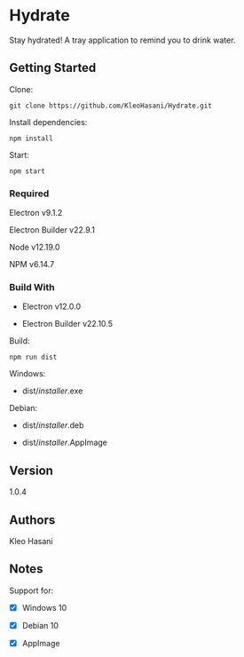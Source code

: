 # Hydrate

Stay hydrated! A tray application to remind you to drink water.

## Getting Started

Clone:

```
git clone https://github.com/KleoHasani/Hydrate.git
```

Install dependencies:

```
npm install
```

Start:

```
npm start
```

### Required

Electron v9.1.2

Electron Builder v22.9.1

Node v12.19.0

NPM v6.14.7

### Build With

- Electron v12.0.0

- Electron Builder v22.10.5

Build:

```npm
npm run dist
```

Windows:

- dist/_installer_.exe

Debian:

- dist/_installer_.deb

- dist/_installer_.AppImage

## Version

1.0.4

## Authors

Kleo Hasani

## Notes

Support for:

- [x] Windows 10

- [x] Debian 10

- [x] AppImage

